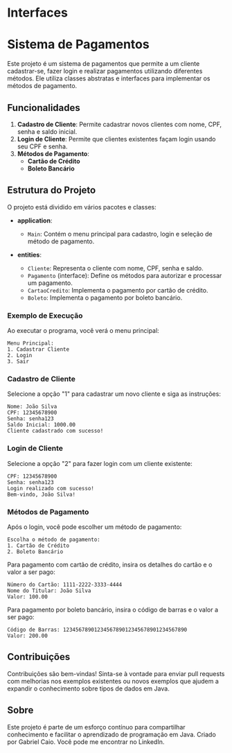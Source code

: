 # Interfaces

# Sistema de Pagamentos

Este projeto é um sistema de pagamentos que permite a um cliente cadastrar-se, fazer login e realizar pagamentos utilizando diferentes métodos. Ele utiliza classes abstratas e interfaces para implementar os métodos de pagamento.

## Funcionalidades

1. **Cadastro de Cliente**: Permite cadastrar novos clientes com nome, CPF, senha e saldo inicial.
2. **Login de Cliente**: Permite que clientes existentes façam login usando seu CPF e senha.
3. **Métodos de Pagamento**:
    - **Cartão de Crédito**
    - **Boleto Bancário**

## Estrutura do Projeto

O projeto está dividido em vários pacotes e classes:

- **application**:
  - `Main`: Contém o menu principal para cadastro, login e seleção de método de pagamento.

- **entities**:
  - `Cliente`: Representa o cliente com nome, CPF, senha e saldo.
  - `Pagamento` (interface): Define os métodos para autorizar e processar um pagamento.
  - `CartaoCredito`: Implementa o pagamento por cartão de crédito.
  - `Boleto`: Implementa o pagamento por boleto bancário.


### Exemplo de Execução

Ao executar o programa, você verá o menu principal:

```
Menu Principal:
1. Cadastrar Cliente
2. Login
3. Sair
```

### Cadastro de Cliente

Selecione a opção "1" para cadastrar um novo cliente e siga as instruções:

```
Nome: João Silva
CPF: 12345678900
Senha: senha123
Saldo Inicial: 1000.00
Cliente cadastrado com sucesso!
```

### Login de Cliente

Selecione a opção "2" para fazer login com um cliente existente:

```
CPF: 12345678900
Senha: senha123
Login realizado com sucesso!
Bem-vindo, João Silva!
```

### Métodos de Pagamento

Após o login, você pode escolher um método de pagamento:

```
Escolha o método de pagamento:
1. Cartão de Crédito
2. Boleto Bancário
```

Para pagamento com cartão de crédito, insira os detalhes do cartão e o valor a ser pago:

```
Número do Cartão: 1111-2222-3333-4444
Nome do Titular: João Silva
Valor: 100.00
```

Para pagamento por boleto bancário, insira o código de barras e o valor a ser pago:

```
Código de Barras: 1234567890123456789012345678901234567890
Valor: 200.00
```

## Contribuições
Contribuições são bem-vindas! Sinta-se à vontade para enviar pull requests com melhorias nos exemplos existentes ou novos exemplos que ajudem a expandir o conhecimento sobre tipos de dados em Java.

## Sobre
Este projeto é parte de um esforço contínuo para compartilhar conhecimento e facilitar o aprendizado de programação em Java. Criado por Gabriel Caio. Você pode me encontrar no LinkedIn.
